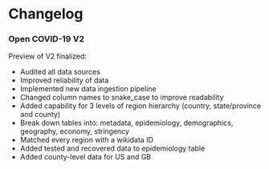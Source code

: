 # Changelog

### Open COVID-19 V2
Preview of V2 finalized:
* Audited all data sources
* Improved reliability of data
* Implemented new data ingestion pipeline
* Changed column names to snake_case to improve readability
* Added capability for 3 levels of region hierarchy (country, state/province and county)
* Break down tables into: metadata, epidemiology, demographics, geography, economy, stringency
* Matched every region with a wikidata ID
* Added tested and recovered data to epidemiology table
* Added county-level data for US and GB
